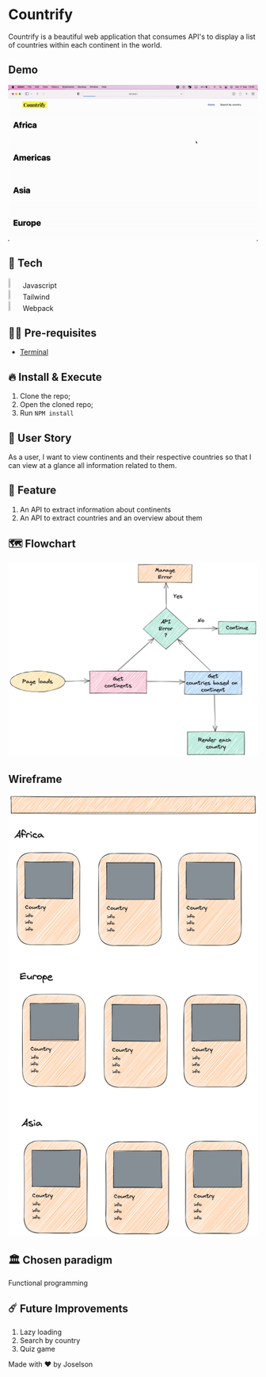 # Countrify

Countrify is a beautiful web application that consumes API's to display a list of countries within each continent in the world.

## Demo

<p align="center">
  <img src="assets/demo/countrify-demo.gif" />
</p>

## 🚀 Tech

<div>
<img src="https://marcas-logos.net/wp-content/uploads/2020/11/JavaScript-logo.png" width="5%" height="5%"> Javascript
</div>
<div>
<img src="https://cdn.icon-icons.com/icons2/2107/PNG/512/file_type_tailwind_icon_130128.png" width="5%" height="5%"> Tailwind
</div>
<div>
<img src="https://raw.githubusercontent.com/webpack/media/master/logo/logo-on-white-bg.png" width="5%" height="5%"> Webpack
</div>

## ✋🏻 Pre-requisites

- [Terminal](https://www.youtube.com/watch?v=5XgBd6rjuDQ)

## 🔥 Install & Execute

1. Clone the repo;
2. Open the cloned repo;
3. Run `NPM install`

## 📜 User Story

As a user, I want to view continents and their respective countries so that I can view at a glance all information related to them.

## 🪩 Feature

1. An API to extract information about continents
2. An API to extract countries and an overview about them

## 🗺 Flowchart

<p align="center">
  <img src="assets/countrify-flowchart.png" />
</p>

## Wireframe

<p align="center">
  <img src="assets/App-wireframe.png" />
</p>

## 🏛 Chosen paradigm

Functional programming

## ☄️ Future Improvements

1. Lazy loading
2. Search by country
3. Quiz game

Made with ❤️ by Joselson
